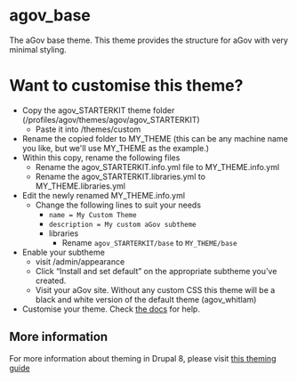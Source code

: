 # agov_base

The aGov base theme. This theme provides the structure for aGov with very minimal styling.

# Want to customise this theme?

* Copy the agov_STARTERKIT theme folder (/profiles/agov/themes/agov/agov_STARTERKIT)
  * Paste it into /themes/custom
* Rename the copied folder to MY_THEME (this can be any machine name you like, but we'll use MY_THEME as the example.)
* Within this copy, rename the following files
  * Rename the agov_STARTERKIT.info.yml file to MY_THEME.info.yml
  * Rename the agov_STARTERKIT.libraries.yml to MY_THEME.libraries.yml
* Edit the newly renamed MY_THEME.info.yml
  * Change the following lines to suit your needs
    * `name = My Custom Theme`
    * `description = My custom aGov subtheme`
    * libraries 
      * Rename `agov_STARTERKIT/base` to `MY_THEME/base`
* Enable your subtheme
  * visit /admin/appearance
  * Click “Install and set default” on the appropriate subtheme you’ve created.
  * Visit your aGov site. Without any custom CSS this theme will be a black and white version of the default theme (agov_whitlam)
* Customise your theme. Check [the docs](https://github.com/previousnext/agov/blob/8.x-1.x/agov/docs/theming.md) for help.

## More information

For more information about theming in Drupal 8, please visit [this theming guide](https://www.drupal.org/theme-guide/8)
